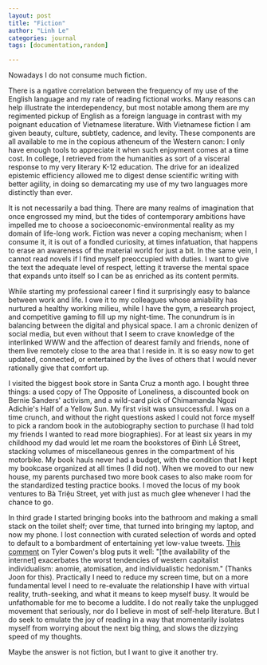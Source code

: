 ```yaml
---
layout: post
title: "Fiction"
author: "Linh Le"
categories: journal
tags: [documentation,random]

---
```

Nowadays I do not consume much fiction.

There is a ngative correlation between the frequency of my use of the English language and my rate of reading fictional works. Many reasons can help illustrate the interdependency, but most notable among them are my regimented pickup of English as a foreign language in contrast with my poignant education of Vietnamese literature. With Vietnamese fiction I am given beauty, culture, subtlety, cadence, and levity. These components are all available to me in the copious atheneum of the Western canon: I only have enough tools to appreciate it when such enjoyment comes at a time cost. In college, I retrieved from the humanities as sort of a visceral response to my very literary K-12 education. The drive for an idealized epistemic efficiency allowed me to digest dense scientific writing with better agility, in doing so demarcating my use of my two languages more distinctly than ever.

It is not necessarily a bad thing. There are many realms of imagination that once engrossed my mind, but the tides of contemporary ambitions have impelled me to choose a socioeconomic-environmental reality as my domain of life-long work. Fiction was never a coping mechanism; when I consume it, it is out of a fondled curiosity, at times infatuation, that happens to erase an awareness of the material world for just a bit. In the same vein, I cannot read novels if I find myself preoccupied with duties. I want to give the text the adequate level of respect, letting it traverse the mental space that expands unto itself so I can be as enriched as its content permits.

While starting my professional career I find it surprisingly easy to balance between work and life. I owe it to my colleagues whose amiability has nurtured a healthy working milieu, while I have the gym, a research project, and competitive gaming to fill up my night-time. The conundrum is in balancing between the digital and physical space. I am a chronic denizen of social media, but even without that I seem to crave knowledge of the interlinked WWW and the affection of dearest family and friends, none of them live remotely close to the area that I reside in. It is so easy now to get updated, connected, or entertained by the lives of others that I would never rationally give that comfort up.

I visited the biggest book store in Santa Cruz a month ago. I bought three things: a used copy of The Opposite of Loneliness, a discounted book on Bernie Sanders' activism, and a wild-card pick of Chimamanda Ngozi Adichie's Half of a Yellow Sun. My first visit was unsuccessful. I was on a time crunch, and without the right questions asked I could not force myself to pick a random book in the autobiography section to purchase (I had told my friends I wanted to read more biographies). For at least six years in my childhood my dad would let me roam the bookstores of Đinh Lễ Street, stacking volumes of miscellaneous genres in the compartment of his motorbike. My book hauls never had a budget, with the condition that I kept my bookcase organized at all times (I did not). When we moved to our new house, my parents purchased two more book cases to also make room for the standardized testing practice books. I moved the locus of my book ventures to Bà Triệu Street, yet with just as much glee whenever I had the chance to go.

In third grade I started bringing books into the bathroom and making a small stack on the toilet shelf; over time, that turned into bringing my laptop, and now my phone. I lost connection with curated selection of words and opted to default to a bombardment of entertaining yet low-value tweets. [This comment](https://marginalrevolution.com/marginalrevolution/2022/09/the-supply-side-of-the-labor-market-was-indeed-a-factor.html?fbclid=IwAR2KlVcHsqcxzu1MeqqOB24FAALUlP7hraJtnfwo-nxUcnEbnassmlwupt8#comments) on Tyler Cowen's blog puts it well: "[the availability of the internet] exacerbates the worst tendencies of western capitalist individualism: anomie, atomisation, and individualistic hedonism." (Thanks Joon for this). Practically I need to reduce my screen time, but on a more fundamental level I need to re-evaluate the relationship I have with virtual reality, truth-seeking, and what it means to keep myself busy. It would be unfathomable for me to become a luddite. I do not really take the unplugged movement that seriously, nor do I believe in most of self-help literature. But I do seek to emulate the joy of reading in a way that momentarily isolates myself from worrying about the next big thing, and slows the dizzying speed of my thoughts.

Maybe the answer is not fiction, but I want to give it another try.